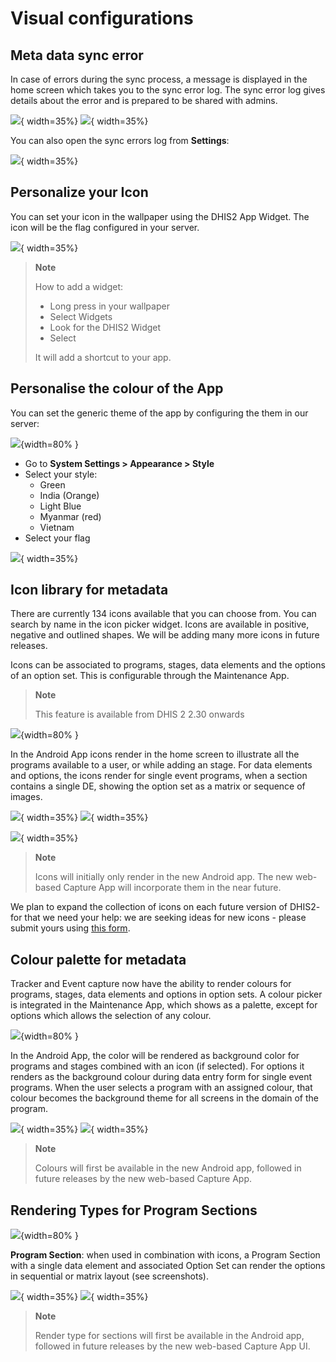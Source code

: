 # Visual configurations


## Meta data sync error

In case of errors during the sync process, a message is displayed in the home screen which takes you to the sync error log. The sync error log gives details about the error and is prepared to be shared with admins.

![](resources/images/image43.png){ width=35%}
![](resources/images/image11.png){ width=35%}

You can also open the sync errors log from **Settings**:

![](resources/images/image15.png){ width=35%}


## Personalize your Icon


You can set your icon in the wallpaper using the DHIS2 App Widget. The icon will be the flag configured in your server.

![](resources/images/image32.png){ width=35%}

> **Note**
>
> How to add a widget:
>
> - Long press in your wallpaper
> - Select Widgets
> - Look for the DHIS2 Widget
> - Select
>
>It will add a shortcut to your app.

## Personalise the colour of the App

You can set the generic theme of the app by configuring the them in our server:

![](resources/images/image28.png){width=80% }

- Go to **System Settings > Appearance > Style**
 - Select your style:
   - Green
   - India (Orange)
   - Light Blue
   - Myanmar (red)
   - Vietnam
 - Select your flag

![](resources/images/image23.png){ width=35%}

## Icon library for metadata

There are currently 134 icons available that you can choose from. You can search by name in the icon picker widget. Icons are available in positive, negative and outlined shapes. We will be adding many more icons in future releases.

Icons can be associated to programs, stages, data elements and the options of an option set. This is  configurable through the Maintenance App.

> **Note**
>
> This feature is available from DHIS 2 2.30 onwards

![](resources/images/image13.png){width=80% }

In the Android App icons render in the home screen to illustrate all the programs available to a user, or while adding an stage. For data elements and options, the icons render for single event programs, when a section contains a single DE, showing the option set as a matrix or sequence of images.

![](resources/images/image19.png){ width=35%}
![](resources/images/image26.png){ width=35%}

![](resources/images/image36.png){ width=35%}

> **Note**
>
> Icons will initially only render in the new Android app. The new web-based Capture App will incorporate them in the near future.

We plan to expand the collection of icons on each future version of DHIS2- for that we need your help: we are seeking ideas for new icons - please submit yours using [this form](https://www.google.com/url?q=https://drive.google.com/open?id%3D1LmfYJQAu3KyDfkY3X6ne7qSsuTa9jXZhoQHzkDxeCdg&sa=D&ust=1557433016147000).

## Colour palette for metadata


Tracker and Event capture now have the ability to render colours for programs, stages, data elements and options in option sets. A colour picker is integrated in the Maintenance App, which shows as a palette, except for options which allows the selection of any colour.

![](resources/images/image20.png){width=80% }

In the Android App, the color will be rendered as background color for programs and stages combined with an icon (if selected). For options it renders as the background colour during data entry form for single event programs. When the user selects a program with an assigned colour, that colour becomes the background theme for all screens in the domain of the program.

![](resources/images/image19.png){ width=35%}
![](resources/images/image2.png){ width=35%}

> **Note**
>
> Colours will first be available in the new Android app, followed in future releases by the new web-based Capture App.

## Rendering Types for Program Sections


![](resources/images/image16.png){width=80% }

**Program Section**: when used in combination with icons, a Program Section with a single data element and associated Option Set can render the options in sequential or matrix layout (see screenshots).

![](resources/images/image26.png){ width=35%}
![](resources/images/image36.png){ width=35%}

> **Note**
>
> Render type for sections will first be available in the Android app, followed in future releases by the new web-based Capture App UI.
